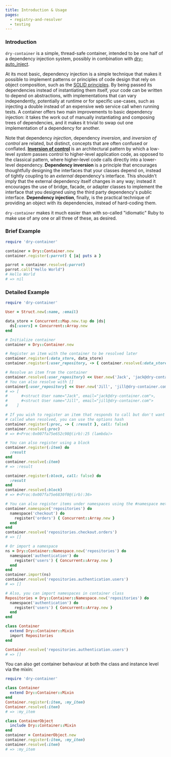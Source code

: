 ```yaml
---
title: Introduction & Usage
pages:
  - registry-and-resolver
  - testing
---
```


### Introduction

`dry-container` is a simple, thread-safe container, intended to be one half of a dependency injection system, possibly in combination with [dry-auto_inject](//doc/dry-auto_inject/).

At its most basic, dependency injection is a simple technique that makes it possible to implement patterns or principles of code design that rely on object composition, such as the [SOLID principles](https://en.wikipedia.org/wiki/SOLID). By being passed its dependencies instead of instantiating them itself, your code can be written to depend on abstractions, with implementations that can vary independently, potentially at runtime or for specific use-cases, such as injecting a double instead of an expensive web service call when running tests. A container offers two main improvements to basic dependency injection: it takes the work out of manually instantiating and composing trees of dependencies, and it makes it trivial to swap out one implementation of a dependency for another.

Note that dependency _injection_, dependency _inversion_, and _inversion of control_ are related, but distinct, concepts that are often confused or conflated. [**Inversion of control**](https://en.wikipedia.org/wiki/Inversion_of_control) is an architectural pattern by which a low-level _system_ passes control to higher-level application code, as opposed to the classical pattern, where higher-level code calls directly into a lower-level dependency. **Dependency inversion** is a principle that encourages thoughtfully designing the interfaces that your classes depend on, instead of tightly coupling to an _external_ dependency's interface. This shouldn't imply that the external dependency itself changes in any way; instead it encourages the use of bridge, facade, or adapter classes to implement the interface that you designed using the third party dependency's public interface. **Dependency injection**, finally, is the practical technique of providing an object with its dependencies, instead of hard-coding them.

`dry-container` makes it much easier than with so-called "idiomatic" Ruby to make use of any one or all three of these, as desired.

### Brief Example

```ruby
require 'dry-container'

container = Dry::Container.new
container.register(:parrot) { |a| puts a }

parrot = container.resolve(:parrot)
parrot.call("Hello World")
# Hello World
# => nil
```

### Detailed Example

```ruby
require 'dry-container'

User = Struct.new(:name, :email)

data_store = Concurrent::Map.new.tap do |ds|
  ds[:users] = Concurrent::Array.new
end

# Initialize container
container = Dry::Container.new

# Register an item with the container to be resolved later
container.register(:data_store, data_store)
container.register(:user_repository, -> { container.resolve(:data_store)[:users] })

# Resolve an item from the container
container.resolve(:user_repository) << User.new('Jack', 'jack@dry-container.com')
# You can also resolve with []
container[:user_repository] << User.new('Jill', 'jill@dry-container.com')
# => [
#      #<struct User name="Jack", email="jack@dry-container.com">,
#      #<struct User name="Jill", email="jill@dry-container.com">
#    ]

# If you wish to register an item that responds to call but don't want it to be
# called when resolved, you can use the options hash
container.register(:proc, -> { :result }, call: false)
container.resolve(:proc)
# => #<Proc:0x007fa75e652c98@(irb):25 (lambda)>

# You can also register using a block
container.register(:item) do
  :result
end
container.resolve(:item)
# => :result

container.register(:block, call: false) do
  :result
end
container.resolve(:block)
# => #<Proc:0x007fa75e6830f0@(irb):36>

# You can also register items under namespaces using the #namespace method
container.namespace('repositories') do
  namespace('checkout') do
    register('orders') { Concurrent::Array.new }
  end
end
container.resolve('repositories.checkout.orders')
# => []

# Or import a namespace
ns = Dry::Container::Namespace.new('repositories') do
  namespace('authentication') do
    register('users') { Concurrent::Array.new }
  end
end
container.import(ns)
container.resolve('repositories.authentication.users')
# => []

# Also, you can import namespaces in container class
Repositories = Dry::Container::Namespace.new('repositories') do
  namespace('authentication') do
    register('users') { Concurrent::Array.new }
  end
end

class Container
  extend Dry::Container::Mixin
  import Repositories
end

Container.resolve('repositories.authentication.users')
# => []
```

You can also get container behaviour at both the class and instance level via the mixin:

```ruby
require 'dry-container'

class Container
  extend Dry::Container::Mixin
end
Container.register(:item, :my_item)
Container.resolve(:item)
# => :my_item

class ContainerObject
  include Dry::Container::Mixin
end
container = ContainerObject.new
container.register(:item, :my_item)
container.resolve(:item)
# => :my_item
```
